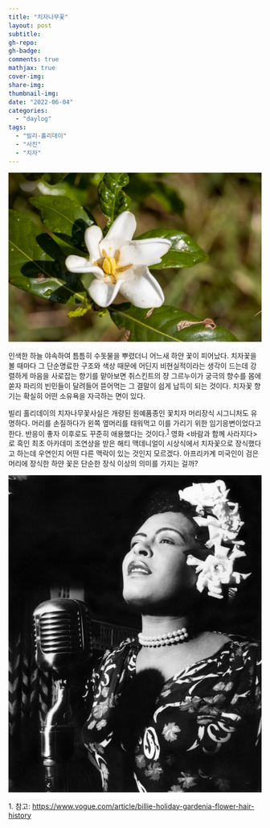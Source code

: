 ```yaml
---
title: "치자나무꽃"
layout: post
subtitle: 
gh-repo:
gh-badge:
comments: true
mathjax: true
cover-img:
share-img: 
thumbnail-img:
date: "2022-06-04"
categories: 
  - "daylog"
tags: 
  - "빌리-홀리데이"
  - "사진"
  - "치자"
---
```


![](/assets/img/IMG_5400-1-1024x683.jpg)

인색한 하늘 야속하여 틈틈히 수돗물을 뿌렸더니 어느새 하얀 꽃이 피어났다. 치자꽃을 볼 때마다 그 단순명료한 구조와 색상 때문에 어딘지 비현실적이라는 생각이 드는데 강렬하게 마음을 사로잡는 향기를 맡아보면 쥐스킨트의 쟝 그르누이가 궁극의 향수를 몸에 쏟자 파리의 빈민들이 달려들어 뜯어먹는 그 결말이 쉽게 납득이 되는 것이다. 치자꽃 향기는 확실히 어떤 소유욕을 자극하는 면이 있다.

빌리 홀리데이의 치자나무꽃사실은 개량된 원예품종인 꽃치자 머리장식 시그니처도 유명하다. 머리를 손질하다가 왼쪽 옆머리를 태워먹고 이를 가리기 위한 임기응변이었다고 한다. 반응이 좋자 이후로도 꾸준히 애용했다는 것이다.<sup>[1](#footnote_1)</sup> 영화 &lt;바람과 함께 사라지다&gt;로 흑인 최초 아카데미 조연상을 받은 해티 맥데니얼이 시상식에서 치자꽃으로 장식했다고 하는데 우연인지 어떤 다른 맥락이 있는 것인지 모르겠다. 아프리카계 미국인이 검은 머리에 장식한 하얀 꽃은 단순한 장식 이상의 의미를 가지는 걸까?

![](/assets/img/bille-holiday-gardenia_mic-use-musicians-allaboutjazz-com-c26f3a3d19631973a655e7ce1f071.jpg)

<a name="footnote_1">1</a>. 참고: https://www.vogue.com/article/billie-holiday-gardenia-flower-hair-history